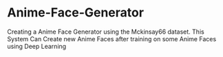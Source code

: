 # Anime-Face-Generator
 Creating a Anime Face Generator using the Mckinsay66 dataset. This System Can Create new Anime Faces after training on some Anime Faces using Deep Learning 
